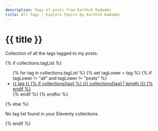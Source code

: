 ```yaml
---
description: Tags of posts from Karthik Kadambi
title: All Tags | Explore Topics by Karthik Kadambi
---
```

<div class="section-inset">
    <h1 class="header-branding">{{ title }}</h1>
    <p>Collection of all the tags tagged to my posts.</p>
</div>
{% if collections.tagList %}
<ul>
  {% for tag in collections.tagList %}
    {% set tagLower = tag %}
    {% if tagLower != "all" and tagLower != "posts" %}
      <li>
        <a href="/tags/{{ tag | slug }}/">
          {{ tag }}
          {% if collections[tag] %}
            ({{ collections[tag] | length }})
          {% endif %}
        </a>
      </li>
    {% endif %}
  {% endfor %}
</ul>
{% else %}
<p>No tag list found in your Eleventy collections.</p> 
{% endif %}

